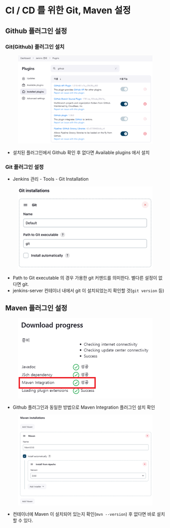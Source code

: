 # CI / CD 를 위한 Git, Maven 설정

## Github 플러그인 설정

### Git(Github) 플러그인 설치

<figure><img src="../../.gitbook/assets/image.png" alt=""><figcaption></figcaption></figure>

* 설치된 플러그인에서 Github 확인 후 없다면 Available plugins 에서 설치



### Git 플러그인 설정

* Jenkins 관리 - Tools - Git Installation

<figure><img src="../../.gitbook/assets/image (1).png" alt=""><figcaption></figcaption></figure>

* Path to Git executable 의 경우 가용한 git 커맨드를 의미한다. 별다른 설정이 없다면 git.
* jenkins-server 컨테이너 내에서 git 이 설치되었는지 확인할 것(`git version` 등)



## Maven 플러그인 설정

<figure><img src="../../.gitbook/assets/image (2).png" alt=""><figcaption></figcaption></figure>

* Github 플러그인과 동일한 방법으로 Maven Integration 플러그인 설치 확인

<figure><img src="../../.gitbook/assets/image (3).png" alt=""><figcaption></figcaption></figure>

* 컨테이너에 Maven 이 설치되어 있는지 확인(`mvn --version`) 후 없다면 바로 설치할 수 있다.
